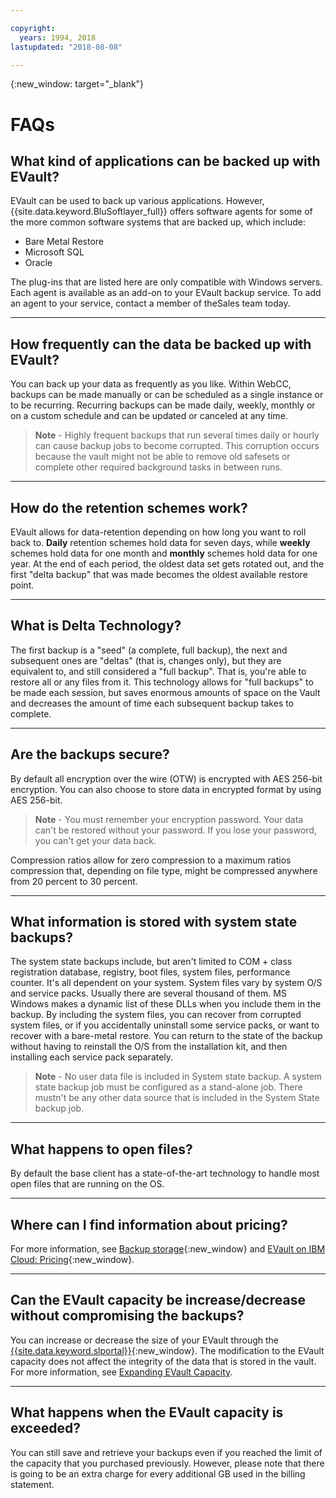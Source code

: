 ```yaml
---

copyright:
  years: 1994, 2018
lastupdated: "2018-08-08"

---
```

{:new_window: target="_blank"}


# FAQs

## **What kind of applications can be backed up with EVault?**

EVault can be used to back up various applications. However, {{site.data.keyword.BluSoftlayer_full}} offers software agents for some of the more common software systems that are backed up, which include:

- Bare Metal Restore
- Microsoft SQL
- Oracle

The plug-ins that are listed here are only compatible with Windows servers. Each agent is available as an add-on to your EVault backup service. To add an agent to your service, contact a member of theSales team today. 

<hr>

## **How frequently can the data be backed up with EVault?**

You can back up your data as frequently as you like. Within WebCC, backups can be made manually or can be scheduled as a single instance or to be recurring. Recurring backups can be made daily, weekly, monthly or on a custom schedule and can be updated or canceled at any time.

>**Note** - Highly frequent backups that run several times daily or hourly can cause backup jobs to become corrupted. This corruption occurs because the vault might not be able to remove old safesets or complete other required background tasks in between runs.

<hr>

## **How do the retention schemes work?**

EVault allows for data-retention depending on how long you want to roll back to. **Daily** retention schemes hold data for seven days, while **weekly** schemes hold data for one month and **monthly** schemes hold data for one year. At the end of each period, the oldest data set gets rotated out, and the first "delta backup" that was made becomes the oldest available restore point. 

<hr>

## **What is Delta Technology?**

The first backup is a "seed" (a complete, full backup), the next and subsequent ones are "deltas" (that is, changes only), but they are equivalent to, and still considered a "full backup". That is, you're able to restore all or any files from it. This technology allows for "full backups" to be made each session, but saves enormous amounts of space on the Vault and decreases the amount of time each subsequent backup takes to complete.

<hr>

## **Are the backups secure?**

By default all encryption over the wire (OTW) is encrypted with AES 256-bit encryption. You can also choose to store data in encrypted 
format by using AES 256-bit. 

>**Note** - You must remember your encryption password. Your data can't be restored without your password. If you lose your password, you can't get your data back. 

Compression ratios allow for zero compression to a maximum ratios compression that, depending on file type, might be compressed anywhere from 20 percent to 30 percent.

<hr>

## **What information is stored with system state backups?**

The system state backups include, but aren't limited to COM + class registration database, registry, boot files, system files, performance counter. It's all dependent on your system. System files vary by system O/S and service packs. Usually there are several thousand of them. MS Windows makes a dynamic list of these DLLs when you include them in the backup. By including the system files, you can recover from corrupted system files, or if you accidentally uninstall some service packs, or want to recover with a bare-metal restore. You can return to the state of the backup without having to reinstall the O/S from the installation kit, and then installing each service pack separately.

>**Note** - No user data file is included in System state backup. A system state backup job must be configured as a stand-alone job. There mustn't be any other data source that is included in the System State backup job.

<hr>

## **What happens to open files?**

By default the base client has a state-of-the-art technology to handle most open files that are running on the OS.

<hr>

## **Where can I find information about pricing?**

For more information, see [Backup storage](https://www.ibm.com/cloud/backup-and-restore){:new_window} and [EVault on IBM Cloud: Pricing](https://www.ibm.com/cloud/evault/pricing){:new_window}.

<hr>

## **Can the EVault capacity be increase/decrease without compromising the backups?**

You can increase or decrease the size of your EVault through the [{{site.data.keyword.slportal}}](https://control.softlayer.com/){:new_window}. The modification to the EVault capacity does not affect the integrity of the data that is stored in the vault. For more information, see [Expanding EVault Capacity](expanding-evault-capacity.html).

<hr>

## **What happens when the EVault capacity is exceeded?**

You can still save and retrieve your backups even if you reached the limit of the capacity that you purchased previously. However, please note that there is going to be an extra charge for every additional GB used in the billing statement.
